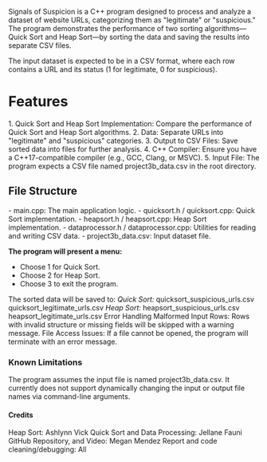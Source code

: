 Signals of Suspicion is a C++ program designed to process and analyze a dataset of website URLs, categorizing them as "legitimate" or "suspicious." The program demonstrates the performance of two sorting algorithms—Quick Sort and Heap Sort—by sorting the data and saving the results into separate CSV files.

The input dataset is expected to be in a CSV format, where each row contains a URL and its status (1 for legitimate, 0 for suspicious).

<H1>Features</h1>
1. Quick Sort and Heap Sort Implementation: Compare the performance of Quick Sort and Heap Sort algorithms.
2.  Data: Separate URLs into "legitimate" and "suspicious" categories.
3. Output to CSV Files: Save sorted data into files for further analysis.
4. C++ Compiler: Ensure you have a C++17-compatible compiler (e.g., GCC, Clang, or MSVC).
5. Input File: The program expects a CSV file named project3b_data.csv in the root directory.

<h2>File Structure</h2>
- main.cpp: The main application logic.
- quicksort.h / quicksort.cpp: Quick Sort implementation.
- heapsort.h / heapsort.cpp: Heap Sort implementation.
- dataprocessor.h / dataprocessor.cpp: Utilities for reading and writing CSV data.
- project3b_data.csv: Input dataset file.

**The program will present a menu:**

- Choose 1 for Quick Sort.
- Choose 2 for Heap Sort.
- Choose 3 to exit the program.
  
The sorted data will be saved to:
*Quick Sort:*
quicksort_suspicious_urls.csv
quicksort_legitimate_urls.csv
*Heap Sort:*
heapsort_suspicious_urls.csv
heapsort_legitimate_urls.csv
Error Handling
Malformed Input Rows: Rows with invalid structure or missing fields will be skipped with a warning message.
File Access Issues: If a file cannot be opened, the program will terminate with an error message.

<h3>Known Limitations</h3>
The program assumes the input file is named project3b_data.csv.
It currently does not support dynamically changing the input or output file names via command-line arguments.

<h4>Credits</h4>
Heap Sort: Ashlynn Vick
Quick Sort and Data Processing: Jellane Fauni
GitHub Repository, and Video: Megan Mendez
Report and code cleaning/debugging: All
